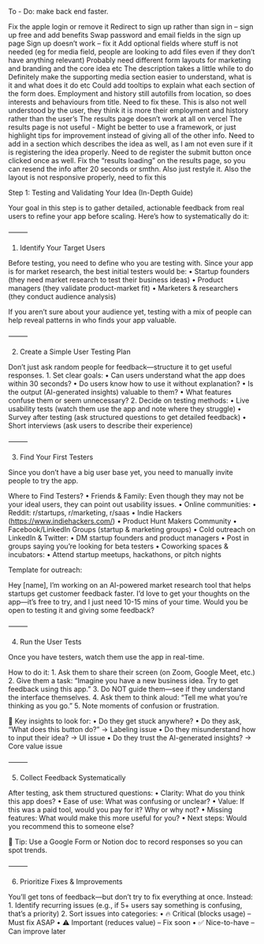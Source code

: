 To - Do:
make back end faster.

Fix the apple login or remove it
Redirect to sign up rather than sign in – sign up free and add benefits
Swap password and email fields in the sign up page
Sign up doesn’t work – fix it
Add optional fields where stuff is not needed (eg for media field, people are looking to add files even if they don’t have anything relevant)
Probably need different form layouts for marketing and branding and the core idea etc
The description takes a little while to do
Definitely make the supporting media section easier to understand, what is it and what does it do etc
Could add tooltips to explain what each section of the form does.
Employment and history still autofills from location, so does interests and behaviours from title. Need to fix these.
This is also not well understood by the user, they think it is more their employment and history rather than the user’s
The results page doesn’t work at all on vercel
The results page is not useful - Might be better to use a framework, or just highlight tips for improvement instead of giving all of the other info. Need to add in a section which describes the idea as well, as I am not even sure if it is registering the idea properly.
Need to de register the submit button once clicked once as well.
Fix the “results loading” on the results page, so you can resend the info after 20 seconds or smthn. Also just restyle it.
Also the layout is not responsive properly, need to fix this

Step 1: Testing and Validating Your Idea (In-Depth Guide)

Your goal in this step is to gather detailed, actionable feedback from real users to refine your app before scaling. Here’s how to systematically do it:

⸻

1. Identify Your Target Users

Before testing, you need to define who you are testing with. Since your app is for market research, the best initial testers would be:
• Startup founders (they need market research to test their business ideas)
• Product managers (they validate product-market fit)
• Marketers & researchers (they conduct audience analysis)

If you aren’t sure about your audience yet, testing with a mix of people can help reveal patterns in who finds your app valuable.

⸻

2. Create a Simple User Testing Plan

Don’t just ask random people for feedback—structure it to get useful responses. 1. Set clear goals:
• Can users understand what the app does within 30 seconds?
• Do users know how to use it without explanation?
• Is the output (AI-generated insights) valuable to them?
• What features confuse them or seem unnecessary? 2. Decide on testing methods:
• Live usability tests (watch them use the app and note where they struggle)
• Survey after testing (ask structured questions to get detailed feedback)
• Short interviews (ask users to describe their experience)

⸻

3. Find Your First Testers

Since you don’t have a big user base yet, you need to manually invite people to try the app.

Where to Find Testers?
• Friends & Family: Even though they may not be your ideal users, they can point out usability issues.
• Online communities:
• Reddit: r/startups, r/marketing, r/saas
• Indie Hackers (https://www.indiehackers.com/)
• Product Hunt Makers Community
• Facebook/LinkedIn Groups (startup & marketing groups)
• Cold outreach on LinkedIn & Twitter:
• DM startup founders and product managers
• Post in groups saying you’re looking for beta testers
• Coworking spaces & incubators:
• Attend startup meetups, hackathons, or pitch nights

Template for outreach:

Hey [name], I’m working on an AI-powered market research tool that helps startups get customer feedback faster. I’d love to get your thoughts on the app—it’s free to try, and I just need 10-15 mins of your time. Would you be open to testing it and giving some feedback?

⸻

4. Run the User Tests

Once you have testers, watch them use the app in real-time.

How to do it: 1. Ask them to share their screen (on Zoom, Google Meet, etc.) 2. Give them a task: “Imagine you have a new business idea. Try to get feedback using this app.” 3. Do NOT guide them—see if they understand the interface themselves. 4. Ask them to think aloud: “Tell me what you’re thinking as you go.” 5. Note moments of confusion or frustration.

🚨 Key insights to look for:
• Do they get stuck anywhere?
• Do they ask, “What does this button do?” → Labeling issue
• Do they misunderstand how to input their idea? → UI issue
• Do they trust the AI-generated insights? → Core value issue

⸻

5. Collect Feedback Systematically

After testing, ask them structured questions:
• Clarity: What do you think this app does?
• Ease of use: What was confusing or unclear?
• Value: If this was a paid tool, would you pay for it? Why or why not?
• Missing features: What would make this more useful for you?
• Next steps: Would you recommend this to someone else?

📌 Tip: Use a Google Form or Notion doc to record responses so you can spot trends.

⸻

6. Prioritize Fixes & Improvements

You’ll get tons of feedback—but don’t try to fix everything at once. Instead: 1. Identify recurring issues (e.g., if 5+ users say something is confusing, that’s a priority) 2. Sort issues into categories:
• 🔥 Critical (blocks usage) – Must fix ASAP
• ⚠️ Important (reduces value) – Fix soon
• ✅ Nice-to-have – Can improve later
